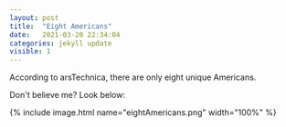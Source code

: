```yaml
---
layout: post
title:  "Eight Americans"
date:   2021-03-20 22:34:04
categories: jekyll update
visible: 1
---
```


According to arsTechnica, there are only eight unique Americans.

Don't believe me? Look below:

{% include image.html name="eightAmericans.png" width="100%" %}